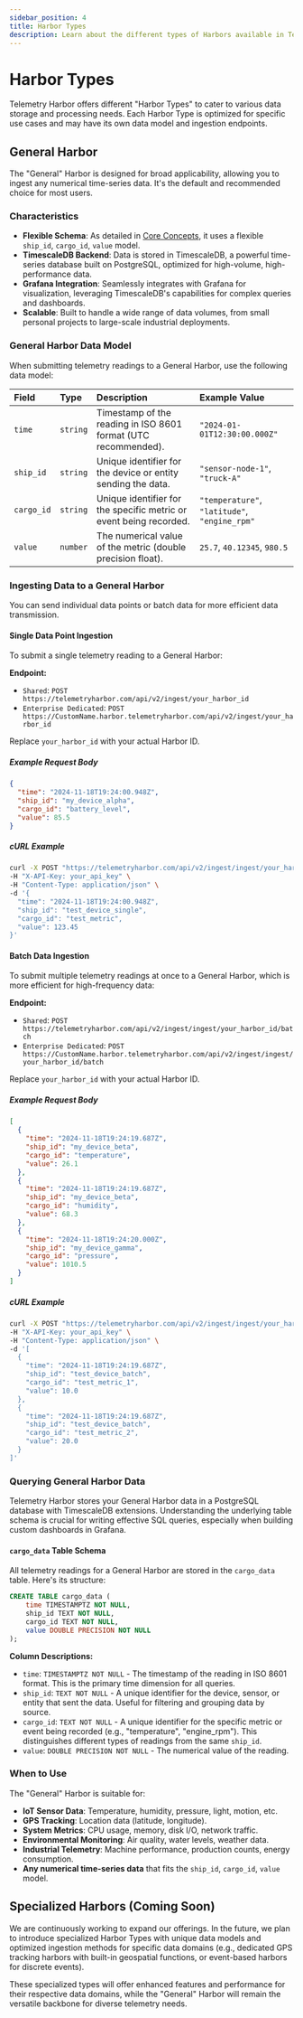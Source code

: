 ```yaml
---
sidebar_position: 4
title: Harbor Types
description: Learn about the different types of Harbors available in Telemetry Harbor, their data models, and ingestion methods.
---
```


# Harbor Types

Telemetry Harbor offers different "Harbor Types" to cater to various data storage and processing needs. Each Harbor Type is optimized for specific use cases and may have its own data model and ingestion endpoints.

## General Harbor

The "General" Harbor is designed for broad applicability, allowing you to ingest any numerical time-series data. It's the default and recommended choice for most users.

### Characteristics

-   **Flexible Schema**: As detailed in [Core Concepts](../introduction/concepts.md), it uses a flexible `ship_id`, `cargo_id`, `value` model.
-   **TimescaleDB Backend**: Data is stored in TimescaleDB, a powerful time-series database built on PostgreSQL, optimized for high-volume, high-performance data.
-   **Grafana Integration**: Seamlessly integrates with Grafana for visualization, leveraging TimescaleDB's capabilities for complex queries and dashboards.
-   **Scalable**: Built to handle a wide range of data volumes, from small personal projects to large-scale industrial deployments.

### General Harbor Data Model

When submitting telemetry readings to a General Harbor, use the following data model:

| Field      | Type       | Description                                                              | Example Value                 |
| :--------- | :--------- | :----------------------------------------------------------------------- | :---------------------------- |
| `time`     | `string`   | Timestamp of the reading in ISO 8601 format (UTC recommended).           | `"2024-01-01T12:30:00.000Z"`  |
| `ship_id`  | `string`   | Unique identifier for the device or entity sending the data.             | `"sensor-node-1"`, `"truck-A"` |
| `cargo_id` | `string`   | Unique identifier for the specific metric or event being recorded.       | `"temperature"`, `"latitude"`, `"engine_rpm"` |
| `value`    | `number`   | The numerical value of the metric (double precision float).              | `25.7`, `40.12345`, `980.5`   |

### Ingesting Data to a General Harbor

You can send individual data points or batch data for more efficient data transmission.

#### Single Data Point Ingestion

To submit a single telemetry reading to a General Harbor:

**Endpoint:**
-   `Shared`: `POST https://telemetryharbor.com/api/v2/ingest/your_harbor_id`
-   `Enterprise Dedicated`: `POST https://CustomName.harbor.telemetryharbor.com/api/v2/ingest/your_harbor_id`

Replace `your_harbor_id` with your actual Harbor ID.

##### Example Request Body

```json
{
  "time": "2024-11-18T19:24:00.948Z",
  "ship_id": "my_device_alpha",
  "cargo_id": "battery_level",
  "value": 85.5
}
```

##### cURL Example

```bash
curl -X POST "https://telemetryharbor.com/api/v2/ingest/ingest/your_harbor_id" \
-H "X-API-Key: your_api_key" \
-H "Content-Type: application/json" \
-d '{
  "time": "2024-11-18T19:24:00.948Z",
  "ship_id": "test_device_single",
  "cargo_id": "test_metric",
  "value": 123.45
}'
```

#### Batch Data Ingestion

To submit multiple telemetry readings at once to a General Harbor, which is more efficient for high-frequency data:

**Endpoint:**
-   `Shared`: `POST https://telemetryharbor.com/api/v2/ingest/ingest/your_harbor_id/batch`
-   `Enterprise Dedicated`: `POST https://CustomName.harbor.telemetryharbor.com/api/v2/ingest/ingest/your_harbor_id/batch`

Replace `your_harbor_id` with your actual Harbor ID.

##### Example Request Body

```json
[
  {
    "time": "2024-11-18T19:24:19.687Z",
    "ship_id": "my_device_beta",
    "cargo_id": "temperature",
    "value": 26.1
  },
  {
    "time": "2024-11-18T19:24:19.687Z",
    "ship_id": "my_device_beta",
    "cargo_id": "humidity",
    "value": 68.3
  },
  {
    "time": "2024-11-18T19:24:20.000Z",
    "ship_id": "my_device_gamma",
    "cargo_id": "pressure",
    "value": 1010.5
  }
]
```

##### cURL Example

```bash
curl -X POST "https://telemetryharbor.com/api/v2/ingest/ingest/your_harbor_id/batch" \
-H "X-API-Key: your_api_key" \
-H "Content-Type: application/json" \
-d '[
  {
    "time": "2024-11-18T19:24:19.687Z",
    "ship_id": "test_device_batch",
    "cargo_id": "test_metric_1",
    "value": 10.0
  },
  {
    "time": "2024-11-18T19:24:19.687Z",
    "ship_id": "test_device_batch",
    "cargo_id": "test_metric_2",
    "value": 20.0
  }
]'
```


### Querying General Harbor Data

Telemetry Harbor stores your General Harbor data in a PostgreSQL database with TimescaleDB extensions. Understanding the underlying table schema is crucial for writing effective SQL queries, especially when building custom dashboards in Grafana.

#### `cargo_data` Table Schema

All telemetry readings for a General Harbor are stored in the `cargo_data` table. Here's its structure:

```sql
CREATE TABLE cargo_data (
    time TIMESTAMPTZ NOT NULL,
    ship_id TEXT NOT NULL,
    cargo_id TEXT NOT NULL,
    value DOUBLE PRECISION NOT NULL
);
```

**Column Descriptions:**
-   `time`: `TIMESTAMPTZ NOT NULL` - The timestamp of the reading in ISO 8601 format. This is the primary time dimension for all queries.
-   `ship_id`: `TEXT NOT NULL` - A unique identifier for the device, sensor, or entity that sent the data. Useful for filtering and grouping data by source.
-   `cargo_id`: `TEXT NOT NULL` - A unique identifier for the specific metric or event being recorded (e.g., "temperature", "engine_rpm"). This distinguishes different types of readings from the same `ship_id`.
-   `value`: `DOUBLE PRECISION NOT NULL` - The numerical value of the reading.


### When to Use

The "General" Harbor is suitable for:

-   **IoT Sensor Data**: Temperature, humidity, pressure, light, motion, etc.
-   **GPS Tracking**: Location data (latitude, longitude).
-   **System Metrics**: CPU usage, memory, disk I/O, network traffic.
-   **Environmental Monitoring**: Air quality, water levels, weather data.
-   **Industrial Telemetry**: Machine performance, production counts, energy consumption.
-   **Any numerical time-series data** that fits the `ship_id`, `cargo_id`, `value` model.


## Specialized Harbors (Coming Soon)

We are continuously working to expand our offerings. In the future, we plan to introduce specialized Harbor Types with unique data models and optimized ingestion methods for specific data domains (e.g., dedicated GPS tracking harbors with built-in geospatial functions, or event-based harbors for discrete events).

These specialized types will offer enhanced features and performance for their respective data domains, while the "General" Harbor will remain the versatile backbone for diverse telemetry needs.

